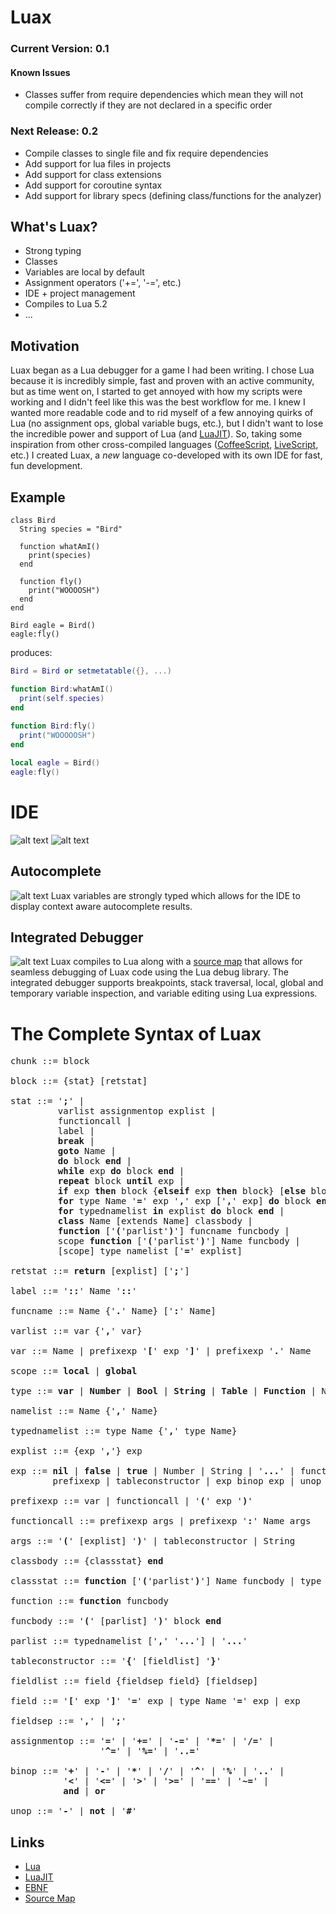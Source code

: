 Luax
====

### Current Version: 0.1
#### Known Issues
* Classes suffer from require dependencies which mean they will not compile correctly if they are not declared in a specific order

### Next Release: 0.2
* Compile classes to single file and fix require dependencies
* Add support for lua files in projects
* Add support for class extensions
* Add support for coroutine syntax
* Add support for library specs (defining class/functions for the analyzer)

What's Luax?
------------

* Strong typing
* Classes
* Variables are local by default
* Assignment operators ('+=', '-=', etc.)
* IDE + project management
* Compiles to Lua 5.2
* ... 

Motivation
----------

Luax began as a Lua debugger for a game I had been writing. I chose Lua because it is incredibly simple, fast and proven with an active community, but as time went on, I started to get annoyed with how my scripts were working and I didn't feel like this was the best workflow for me. I knew I wanted more readable code and to rid myself of a few annoying quirks of Lua (no assignment ops, global variable bugs, etc.), but I didn't want to lose the incredible power and support of Lua (and [LuaJIT](http://luajit.org)). So, taking some inspiration from other cross-compiled languages ([CoffeeScript](http://coffeescript.org), [LiveScript](http://livescript.net), etc.) I created Luax, a *new* language co-developed with its own IDE for fast, fun development.

Example
-------

```
class Bird
  String species = "Bird"
  
  function whatAmI()
    print(species)
  end
  
  function fly()
    print("WOOOOSH")
  end
end

Bird eagle = Bird()
eagle:fly()
```

produces:

```Lua
Bird = Bird or setmetatable({}, ...)

function Bird:whatAmI()
  print(self.species)
end
  
function Bird:fly()
  print("WOOOOOSH")
end

local eagle = Bird()
eagle:fly()
```

IDE
===
![alt text](docs/images/image1.png)
![alt text](docs/images/image2.png)

Autocomplete
------------
![alt text](docs/images/image3.png)
Luax variables are strongly typed which allows for the IDE to display context aware autocomplete results.

Integrated Debugger
-------------------
![alt text](docs/images/image4.png)
Luax compiles to Lua along with a [source map](https://github.com/mozilla/source-map) that allows for seamless debugging of Luax code using the Lua debug library. The integrated debugger supports breakpoints, stack traversal, local, global and temporary variable inspection, and variable editing using Lua expressions. 

The Complete Syntax of Luax
===========================
<pre>
chunk ::= block

block ::= {stat} [retstat]

stat ::= '<b>;</b>' |
         varlist assignmentop explist | 
         functioncall | 
         label |
         <b>break</b> |
         <b>goto</b> Name |
         <b>do</b> block <b>end</b> | 
         <b>while</b> exp <b>do</b> block <b>end</b> | 
         <b>repeat</b> block <b>until</b> exp | 
         <b>if</b> exp <b>then</b> block {<b>elseif</b> exp <b>then</b> block} [<b>else</b> block] <b>end</b> | 
         <b>for</b> type Name '<b>=</b>' exp '<b>,</b>' exp ['<b>,</b>' exp] <b>do</b> block <b>end</b> | 
         <b>for</b> typednamelist <b>in</b> explist <b>do</b> block <b>end</b> | 
         <b>class</b> Name [extends Name] classbody |
         <b>function</b> ['<b>(</b>'parlist'<b>)</b>'] funcname funcbody | 
         scope <b>function</b> ['<b>(</b>'parlist'<b>)</b>'] Name funcbody | 
         [scope] type namelist ['<b>=</b>' explist] 

retstat ::= <b>return</b> [explist] ['<b>;</b>']

label ::= '<b>::</b>' Name '<b>::</b>'

funcname ::= Name {'<b>.</b>' Name} ['<b>:</b>' Name]

varlist ::= var {'<b>,</b>' var}

var ::= Name | prefixexp '<b>[</b>' exp '<b>]</b>' | prefixexp '<b>.</b>' Name 

scope ::= <b>local</b> | <b>global</b>

type ::= <b>var</b> | <b>Number</b> | <b>Bool</b> | <b>String</b> | <b>Table</b> | <b>Function</b> | Name

namelist ::= Name {'<b>,</b>' Name}

typednamelist ::= type Name {'<b>,</b>' type Name}

explist ::= {exp '<b>,</b>'} exp

exp ::= <b>nil</b> | <b>false</b> | <b>true</b> | Number | String | '<b>...</b>' | function | 
        prefixexp | tableconstructor | exp binop exp | unop exp 

prefixexp ::= var | functioncall | '<b>(</b>' exp '<b>)</b>'

functioncall ::= prefixexp args | prefixexp '<b>:</b>' Name args 

args ::= '<b>(</b>' [explist] '<b>)</b>' | tableconstructor | String 

classbody ::= {classstat} <b>end</b>

classstat ::= <b>function</b> ['<b>(</b>'parlist'<b>)</b>'] Name funcbody | type namelist ['<b>=</b>' explist]

function ::= <b>function</b> funcbody

funcbody ::= '<b>(</b>' [parlist] '<b>)</b>' block <b>end</b>

parlist ::= typednamelist ['<b>,</b>' '<b>...</b>'] | '<b>...</b>'

tableconstructor ::= '<b>{</b>' [fieldlist] '<b>}</b>'

fieldlist ::= field {fieldsep field} [fieldsep]

field ::= '<b>[</b>' exp '<b>]</b>' '<b>=</b>' exp | type Name '<b>=</b>' exp | exp

fieldsep ::= '<b>,</b>' | '<b>;</b>'

assignmentop ::= '<b>=</b>' | '<b>+=</b>' | '<b>-=</b>' | '<b>*=</b>' | '<b>/=</b>' | 
                 '<b>^=</b>' | '<b>%=</b>' | '<b>..=</b>'

binop ::= '<b>+</b>' | '<b>-</b>' | '<b>*</b>' | '<b>/</b>' | '<b>^</b>' | '<b>%</b>' | '<b>..</b>' | 
          '<b>&lt;</b>' | '<b>&lt;=</b>' | '<b>></b>' | '<b>>=</b>' | '<b>==</b>' | '<b>~=</b>' | 
          <b>and</b> | <b>or</b>

unop ::= '<b>-</b>' | <b>not</b> | '<b>#</b>'
</pre>

Links
-----
* [Lua](http://www.lua.org)
* [LuaJIT](http://luajit.org)
* [EBNF](docs/EBNF.md)
* [Source Map](https://github.com/mozilla/source-map)
